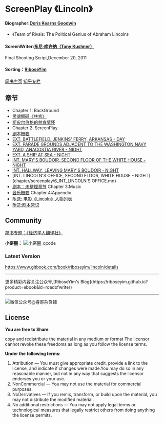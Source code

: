 # ScreenPlay 《Lincoln》

#### Biographer:[Doris Kearns Goodwin](https://en.wikipedia.org/wiki/Doris_Kearns_Goodwin)
- 《Team of Rivals: The Political Genius of Abraham Lincoln》

#### ScreenWriter:[东尼·库许纳（Tony Kushner）](https://zh.wikipedia.org/wiki/%E6%9D%B1%E5%B0%BC%C2%B7%E5%BA%AB%E8%A8%B1%E7%B4%8D)
Final Shooting Script,December 20, 2011

#### Sorting：[RiboseYim](https://riboseyim.github.io)
[简书主页](http://www.jianshu.com/u/8cc1dba4bc96)
[知乎专栏](https://www.zhihu.com/people/riboseyim)

## 章节
* Chapter 1: BackGround
* [灵魂解码《林肯》](chapter/background/Film-Lincoln-1.md)
* [斯皮尔伯格的林肯情怀](chapter/background/Lincoln-Spielberg.md)
* Chapter 2: ScreenPlay
* [剧本概要](chapter/screenplay/ScreenplaySummary.md)
* [EXT. BATTLEFIELD, JENKINS' FERRY, ARKANSAS - DAY](chapter/screenplay/1_EXT_BATTLEFIELD.md)
* [EXT. PARADE GROUNDS ADJACENT TO THE WASHINGTON NAVY YARD, ANACOSTIA RIVER - NIGHT](chapter/screenplay/2_EXT_PARADE_GROUNDS.md)
* [EXT. A SHIP AT SEA - NIGHT](chapter/screenplay/3_EXT_A_SHIP_AT_SEA.md)
* [INT. MARY'S BOUDOIR, SECOND FLOOR OF THE WHITE HOUSE - NIGHT](chapter/screenplay/4_INT_MARY'S_BOUDOIR,.md)
* [INT. HALLWAY, LEAVING MARY'S BOUDOIR - NIGHT](chapter/screenplay/5_INT_HALLWAY.md)
* [INT. LINCOLN'S OFFICE, SECOND FLOOR, WHITE HOUSE - NIGHT](chapter/screenplay/6_INT_LINCOLN'S OFFICE.md)
* [剧本：未整理章节](chapter/screenplay/All.md)
Chapter 3:Music
* [音乐概要](chapter/music/MusicSummary.md)
Chapter 4:Appendix
* [附录: 电影《Lincoln》人物列表](chapter/screenplay/LIST_OF_Characters.md)
* [附录:剧本常识](chapter/screenplay/Base.md)

## Community

[简书专题：《经济学人翻译社》](http://www.jianshu.com/c/f2ea0605db4b)

**小密圈：**
![小密圈_qcode](http://o8m8ngokc.bkt.clouddn.com/riboseyim_id_quanzi_economist_small.png)

### Latest Version

https://www.gitbook.com/book/riboseyim/lincoln/details

<hr>
更多精彩内容关注公众号,[RiboseYim's Blog](https://riboseyim.github.io?product=ebook&id=roadofwriter)

<hr>

![微信公众号@睿哥杂货铺](http://o8m8ngokc.bkt.clouddn.com/ID_RiboseYim_201706.png)

## License

**You are free to Share**

copy and redistribute the material in any medium or format
The licensor cannot revoke these freedoms as long as you follow the license terms.

**Under the following terms:**

1. Attribution — You must give appropriate credit, provide a link to the license, and indicate if changes were made.You may do so in any reasonable manner, but not in any way that suggests the licensor endorses you or your use.
2. NonCommercial — You may not use the material for commercial purposes.
3. NoDerivatives — If you remix, transform, or build upon the material, you may not distribute the modified material.
4. No additional restrictions — You may not apply legal terms or technological measures that legally restrict others from doing anything the license permits.
